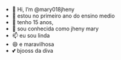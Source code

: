 - 👋 Hi, I’m @mary018jheny
- 👀 estou no primeiro ano do ensino medio 
- 🌱 tenho 15 anos, 
- 💞️ sou conhecida como jheny mary
- 📫 eu sou linda 
- 😄 e maravilhosa 
- 💕 bjooss da diva

<!---
mary018jheny/mary018jheny is a ✨ special ✨ repository because its `README.md` (this file) appears on your GitHub profile.
You can click the Preview link to take a look at your changes.
--->
